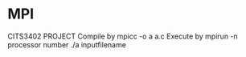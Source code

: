 # MPI
CITS3402 PROJECT
Compile by mpicc -o a a.c
Execute by mpirun -n processor number ./a inputfilename
